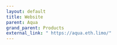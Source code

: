```yaml
---
layout: default
title: Website
parent: Aqua
grand_parent: Products
external_link: " https://aqua.eth.limo/"
---
```


